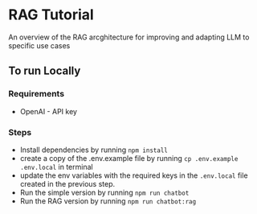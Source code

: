 # RAG Tutorial

An overview of the RAG arcghitecture for improving and adapting LLM to specific use cases

## To run Locally

### Requirements

- OpenAI - API key

### Steps

- Install dependencies by running `npm install`
- create a copy of the .env.example file by running `cp .env.example .env.local` in terminal
- update the env variables with the required keys in the `.env.local` file created in the previous step.
- Run the simple version by running `npm run chatbot`
- Run the RAG version by running `npm run chatbot:rag`
